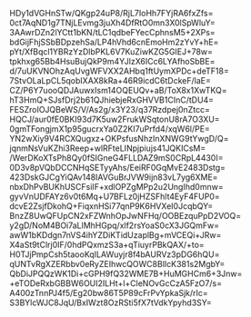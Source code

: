 HDy1dVGHnSTw/QKgp24uP8/RjL7IoHh7FYjRA6fxZfs=
0ct7AqND1g7TNjLEvmg3juXh4DfRtO0mn3X0lSpWluY=
3AAwrDZn2lYCtt1bKN/tLC1qdbeFYecCphnsM5+2XPs=
bdGijFhjSSbBDpzehSa/LP4hVhd6cnEmoHm2zYvY+hE=
pYt/XfBqcl1YBRzYzDlbPKL6V7KuZiwKZG5GIEJ+78w=
tpkhxg65Bb4HsuBujQkP9m4YJlzX6ICc6LYAfhoSbBE=
d/7uUKVNOhzAqUvgWFVXX2AHbq1ftUymXPDc+deTF18=
7StvOLaLpCL5qobIXAX8kRa+46R9icdC6tDckeF/laE=
CZ/P6Y7uooQDJAuwxIsm14OQEUQv+aB/ToX8x1XwTKQ=
hT3HmQ+SJsfDrj2b61QJhiebjeRxGHVVB1CInC/tDU4=
FESZroIOJQBeWS/V/As2g/x3Y23/q37Rzdpej0nZtcc=
HQCJ/aur0fE0BKI93d7K5uw2FrukWSqtonU8rA7O3XU=
0gmTFongjmX1p95gucrxYa0Z2KI7uPrfd4/xqW6l/PE=
YN2wXiy9V4RCXQugxz+OKPsfusNhzInXNWG9tYwgD/Q=
jqnmNsVuKZhi3Reep+wlRFteLINpjpiujs41JQKICsM=
/WerDKoXTsPh8Qy0fSIGneG4FLLDAZ9mS0CRpL4430I=
0D3v8pVQbDCCNHqSETyyAhs/EeiRF0GqMvE2483Dstg=
423DskGJCgYiQAv148IAVGuBrJVW9ijn83vL7yg6XME=
nbxDhPvBUKhUSCFsiIF+xdlOPZgMPp2u2UngIhd0mnw=
gyvVnUDFAYz6v0t6Mq+U7BFLz0jHZSFhlt4EyF4FUP0=
dcvE2ZsjfDkohQ+FiqxnHSi77qnP9K6HVXeI0JcqbQY=
BnzZ8UwQFUpCN2xFZWnhOpJwNFHq/OOBEzquPpD2VOQ=
y2gD/NoM4BOi7aLlMhHGpq/xlf2rsYoaS0cX3JGQmFw=
awW1bKDdgn7nVS4ihYZDiKTidUzaplBg+mVCEQi+JRw=
X4aSt9tClrj0IF/0hdPQxmzS3a+qTiuyrPBkQAX/+to=
H0TJjPmpCsh5taooKqILAWuyjr8f4bAURVz3pDG6hQU=
qUNTvRgXZERbbv0eRyZEIhwcQOWC8BlIcK381s2MgbY=
QbDiJPQQzWK1Di+cGPH9fQ32WME7B+HuMGHCm6+3Jnw=
+eTODeRxbGBBW6OUI2ILHt+l+CleNOvGcCzA5FzO7/s=
A400zTnnPJ4f5/Eg20bw86T5P89cFrPvYpkaSjk/rIc=
S3BYlcWJC8JqU/BxIWzt8OzRSti5fX7tVdkYpyhd3SY=
